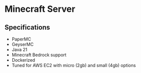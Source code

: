 # Minecraft Server

## Specifications

- PaperMC
- GeyserMC
- Java 21
- Minecraft Bedrock support
- Dockerized
- Tuned for AWS EC2 with micro (2gb) and small (4gb) options